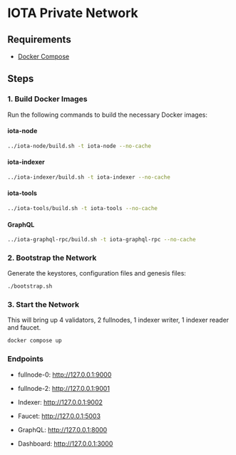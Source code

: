 # IOTA Private Network

## Requirements

- [Docker Compose](https://docs.docker.com/engine/install/)

## Steps

### 1. Build Docker Images

Run the following commands to build the necessary Docker images:

#### iota-node

```bash
../iota-node/build.sh -t iota-node --no-cache
```

#### iota-indexer

```bash
../iota-indexer/build.sh -t iota-indexer --no-cache
```

#### iota-tools

```bash
../iota-tools/build.sh -t iota-tools --no-cache
```

#### GraphQL

```bash
../iota-graphql-rpc/build.sh -t iota-graphql-rpc --no-cache
```

### 2. Bootstrap the Network

Generate the keystores, configuration files and genesis files:

```bash
./bootstrap.sh
```

### 3. Start the Network

This will bring up 4 validators, 2 fullnodes, 1 indexer writer, 1 indexer reader and faucet.

```bash
docker compose up
```

### Endpoints

- fullnode-0: http://127.0.0.1:9000

- fullnode-2: http://127.0.0.1:9001

- Indexer: http://127.0.0.1:9002

- Faucet: http://127.0.0.1:5003

- GraphQL: http://127.0.0.1:8000

- Dashboard: http://127.0.0.1:3000

